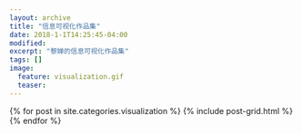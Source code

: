```yaml
---
layout: archive
title: "信息可视化作品集"
date: 2018-1-1T14:25:45-04:00
modified:
excerpt: "黎婵的信息可视化作品集"
tags: []
image: 
  feature: visualization.gif
  teaser:
---
```



<div class="tiles">
{% for post in site.categories.visualization %}
  {% include post-grid.html %}
{% endfor %}
</div><!-- /.tiles 把所有categories 有 visualization 的列出来-->